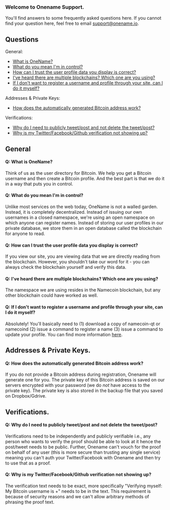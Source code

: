 ### Welcome to Onename Support.
You'll find answers to some frequently asked questions here. If you cannot find your question here, feel free to email support@onename.io.

Questions
----

General:
* [What is OneName?](#general_1)
* [What do you mean I'm in control?](#general_2)
* [How can I trust the user profile data you display is correct?](#general_3)
* [I've heard there are multiple blockchains? Which one are you using?](#general_4)
* [If I don't want to register a username and profile through your site, can I do it myself?](#general_5)

Addresses & Private Keys: 
* [How does the automatically generated Bitcoin address work?](#address_1)

Verifications: 
* [Why do I need to publicly tweet/post and not delete the tweet/post?](#verification_1)
* [Why is my Twitter/Facebook/Github verification not showing up?](#verification_2)

General
----

#### <a name="general_1"/>Q: What is OneName?
Think of us as the user directory for Bitcoin. We help you get a Bitcoin username and then create a Bitcoin profile. And the best part is that we do it in a way that puts you in control.

#### <a name="general_2"/>Q: What do you mean I'm in control?
Unlike most services on the web today, OneName is not a walled garden. Instead, it is completely decentralized. Instead of issuing our own usernames in a closed namespace, we're using an open namespace on which anyone can register names. Instead of storing our user profiles in our private database, we store them in an open database called the blockchain for anyone to read.

#### <a name="general_3"/>Q: How can I trust the user profile data you display is correct?
If you view our site, you are viewing data that we are directly reading from the blockchain. However, you shouldn't take our word for it - you can always check the blockchain yourself and verify this data.

#### <a name="general_4"/>Q: I've heard there are multiple blockchains? Which one are you using?
The namespace we are using resides in the Namecoin blockchain, but any other blockchain could have worked as well.

#### <a name="general_5"/>Q: If I don't want to register a username and profile through your site, can I do it myself?
Absolutely! You'll basically need to (1) download a copy of namecoin-qt or namecoind (2) issue a command to register a name (3) issue a command to update your profile. You can find more information [here](http://github.com/opennamesystem).

Addresses & Private Keys.
----

#### <a name="address_1"/>Q: How does the automatically generated Bitcoin address work? 

If you do not provide a Bitcoin address during registration, Onename will generate one for you. The private key of this Bitcoin address is saved on our servers encrypted with your password (we do *not* have access to the private key). The private key is also stored in the backup file that you saved on Dropbox/Gdrive.


Verifications.
----

#### <a name="verification_1"/>Q: Why do I need to publicly tweet/post and not delete the tweet/post?
Verifications need to be independently and publicly verifiable i.e., any person who wants to verify the proof should be able to look at it hence the post/tweet needs to be public. Further, Onename can't vouch for the proof on behalf of any user (this is more secure than trusting any single service) meaning you can't auth your Twitter/Facebook with Onename and then try to use that as a proof.  

#### <a name="verification_2"/>Q: Why is my Twitter/Facebook/Github verification not showing up?
The verification text needs to be exact, more specifically "Verifying myself: My Bitcoin username is +<username>" needs to be in the text. This requirement is because of security reasons and we can't allow arbitrary methods of phrasing the proof text. 
